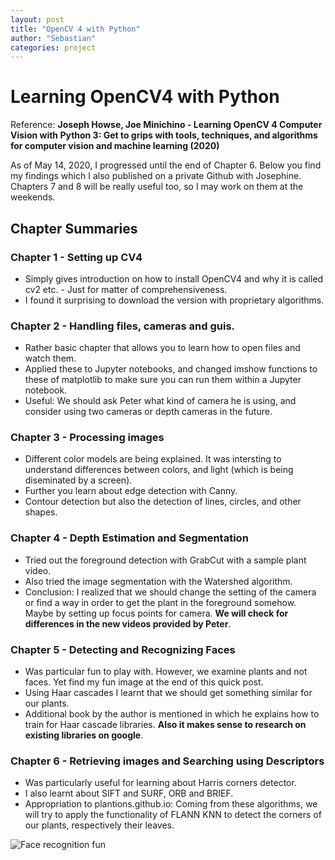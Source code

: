 ```yaml
---
layout: post
title: "OpenCV 4 with Python"
author: "Sebastian"
categories: project
---
```


# Learning OpenCV4 with Python

Reference: __Joseph Howse, Joe Minichino - Learning OpenCV 4 Computer Vision with Python 3: Get to grips with tools, techniques, and algorithms for computer vision and machine learning (2020)__

As of May 14, 2020, I progressed until the end of Chapter 6. Below you find my findings which I also published on a private Github with Josephine. Chapters 7 and 8 will be really useful too, so I may work on them at the weekends.

## Chapter Summaries

### Chapter 1 - Setting up CV4

- Simply gives introduction on how to install OpenCV4 and why it is called cv2 etc. - Just for matter of comprehensiveness.
- I found it surprising to download the version with proprietary algorithms.

### Chapter 2 - Handling files, cameras and guis.

- Rather basic chapter that allows you to learn how to open files and watch them.
- Applied these to Jupyter notebooks, and changed imshow functions to these of matplotlib to make sure you can run them within a Jupyter notebook.
- Useful: We should ask Peter what kind of camera he is using, and consider using two cameras or depth cameras in the future.

### Chapter 3 - Processing images

- Different color models are being explained. It was intersting to understand differences between colors, and light (which is being diseminated by a screen).
- Further you learn about edge detection with Canny.
- Contour detection but also the detection of lines, circles, and other shapes.

### Chapter 4 - Depth Estimation and Segmentation

- Tried out the foreground detection with GrabCut with a sample plant video.
- Also tried the image segmentation with the Watershed algorithm.
- Conclusion: I realized that we should change the setting of the camera or find a way in order to get the plant in the foreground somehow. Maybe by setting up focus points for camera. **We will check for differences in the new videos provided by Peter**.

### Chapter 5 - Detecting and Recognizing Faces

- Was particular fun to play with. However, we examine plants and not faces. Yet find my fun image at the end of this quick post.
- Using Haar cascades I learnt that we should get something similar for our plants.
- Additional book by the author is mentioned in which he explains how to train for Haar cascade libraries. **Also it makes sense to research on existing libraries on google**.

### Chapter 6 - Retrieving images and Searching using Descriptors

- Was particularly useful for learning about Harris corners detector.
- I also learnt about SIFT and SURF, ORB and BRIEF.
- Appropriation to plantions.github.io: Coming from these algorithms, we will try to apply the functionality of FLANN KNN to detect the corners of our plants, respectively their leaves.

![Face recognition fun](https://i.imgur.com/UmFPqOX.png)
